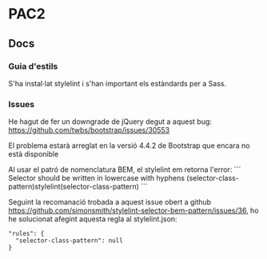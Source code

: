 # PAC2

## Docs

### Guia d'estils

S'ha instal·lat stylelint i s'han important els estàndards per a Sass.

### Issues

He hagut de fer un downgrade de jQuery degut a aquest bug: https://github.com/twbs/bootstrap/issues/30553

El problema estarà arreglat en la versió 4.4.2 de Bootstrap que encara no està disponible

Al usar el patró de nomenclatura BEM, el stylelint em retorna l'error:
´´´
Selector should be written in lowercase with hyphens (selector-class-pattern)stylelint(selector-class-pattern)
´´´

Seguint la recomanació trobada a aquest issue obert a github https://github.com/simonsmith/stylelint-selector-bem-pattern/issues/36, ho he solucionat afegint aquesta regla al stylelint.json:

```
"rules": {
  "selector-class-pattern": null
}
```
